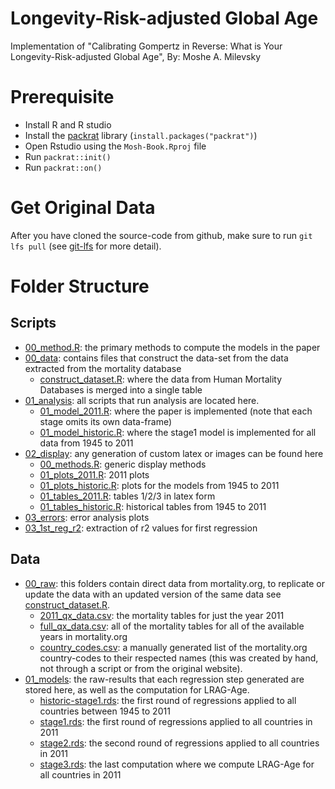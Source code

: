# Longevity-Risk-adjusted Global Age
Implementation of "Calibrating Gompertz in Reverse: What is Your Longevity-Risk-adjusted Global Age", By: Moshe A. Milevsky

# Prerequisite

- Install R and R studio
- Install the [packrat](https://rstudio.github.io/packrat/) library (`install.packages("packrat")`)
- Open Rstudio using the `Mosh-Book.Rproj` file
- Run `packrat::init()`
- Run `packrat::on()`

# Get Original Data

After you have cloned the source-code from github, make sure to run `git lfs pull` (see [git-lfs](https://git-lfs.github.com/) for more detail).

# Folder Structure

## Scripts
- [00_method.R](scripts/00_method.R): the primary methods to compute the models in the paper
- [00_data](scripts/00_data): contains files that construct the data-set from the data extracted from the mortality database
    - [construct_dataset.R](scripts/00_data/construct_dataset.R): where the data from Human Mortality Databases is merged into a single table
- [01_analysis](scripts/01_analysis): all scripts that run analysis are located here.
    - [01_model_2011.R](scripts/01_analysis/01_model_2011.R): where the paper is implemented (note that each stage omits its own data-frame)
    - [01_model_historic.R](scripts/01_analysis/01_model_historic.R): where the stage1 model is implemented for all data from 1945 to 2011
- [02_display](scripts/02_display): any generation of custom latex or images can be found here
    - [00_methods.R](scripts/02_display/00_methods.R): generic display methods
    - [01_plots_2011.R](scripts/02_display/01_plots_2011.R): 2011 plots
    - [01_plots_historic.R](scripts/02_display/01_plots_historic.R): plots for the models from 1945 to 2011
    - [01_tables_2011.R](scripts/02_display/01_tables_2011.R): tables 1/2/3 in latex form
    - [01_tables_historic.R](scripts/02_display/01_tables_historic.R): historical tables from 1945 to 2011
- [03_errors](scripts/03_errors.R): error analysis plots
- [03_1st_reg_r2](scripts/03_1st_reg_r2.R): extraction of r2 values for first regression


## Data
- [00_raw](data/00_raw): this folders contain direct data from mortality.org, to replicate or update the data with an updated version of the same data see [construct_dataset.R](scripts/00_data/construct_dataset.R). 
    - [2011_qx_data.csv](data/00_raw/2011_qx_data.csv): the mortality tables for just the year 2011
    - [full_qx_data.csv](data/00_raw/full_qx_data.csv): all of the mortality tables for all of the available years in mortality.org
    - [country_codes.csv](data/00_raw/country_codes.csv): a manually generated list of the mortality.org country-codes to their respected names (this was created by hand, not through a script or from the original website).
- [01_models](data/02_models): the raw-results that each regression step generated are stored here, as well as the computation for LRAG-Age.
    - [historic-stage1.rds](data/02_models/historic-stage1.rds): the first round of regressions applied to all countries between 1945 to 2011
    - [stage1.rds](data/02_models/stage1.rds): the first round of regressions applied to all countries in 2011
    - [stage2.rds](data/02_models/stage2.rds): the second round of regressions applied to all countries in 2011
    - [stage3.rds](data/02_models/stage3.rds): the last computation where we compute LRAG-Age for all countries in 2011

